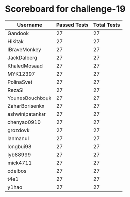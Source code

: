 # Scoreboard for challenge-19
| Username   | Passed Tests | Total Tests |
|------------|--------------|-------------|
| Gandook | 27 | 27 |
| Hikitak | 27 | 27 |
| IBraveMonkey | 27 | 27 |
| JackDalberg | 27 | 27 |
| KhaledMosaad | 27 | 27 |
| MYK12397 | 27 | 27 |
| PolinaSvet | 27 | 27 |
| RezaSi | 27 | 27 |
| YounesBouchbouk | 27 | 27 |
| ZaharBorisenko | 27 | 27 |
| ashwinipatankar | 27 | 27 |
| chenyao0910 | 27 | 27 |
| grozdovk | 27 | 27 |
| lanmanul | 27 | 27 |
| longbui98 | 27 | 27 |
| lyb88999 | 27 | 27 |
| mick4711 | 27 | 27 |
| odelbos | 27 | 27 |
| t4e1 | 27 | 27 |
| y1hao | 27 | 27 |
